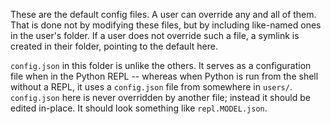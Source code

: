 These are the default config files.
A user can override any and all of them.
That is done not by modifying these files,
but by including like-named ones in the user's folder.
If a user does not override such a file,
a symlink is created in their folder,
pointing to the default here.

`config.json` in this folder is unlike the others.
It serves as a configuration file when in the Python REPL --
whereas when Python is run from the shell without a REPL,
it uses a `config.json` file from somewhere in `users/`.
`config.json` here is never overridden by another file;
instead it should be edited in-place.
It should look something like `repl.MODEL.json`.
